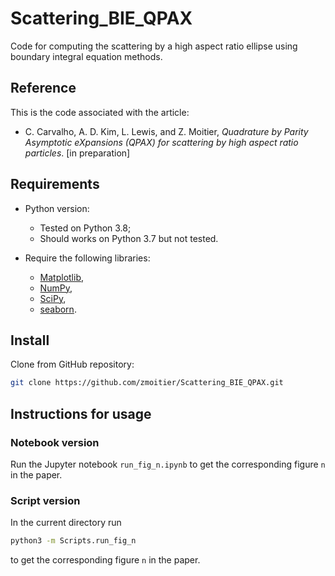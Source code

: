 # Scattering_BIE_QPAX

Code for computing the scattering by a high aspect ratio ellipse using boundary integral equation methods.

## Reference

This is the code associated with the article:

- C. Carvalho, A. D. Kim, L. Lewis, and Z. Moitier, _Quadrature by Parity Asymptotic eXpansions (QPAX) for scattering by high aspect ratio particles_. [in preparation]

## Requirements

- Python version:

  - Tested on Python 3.8;
  - Should works on Python 3.7 but not tested.

- Require the following libraries:

  - [Matplotlib](https://github.com/matplotlib/matplotlib),
  - [NumPy](https://github.com/numpy/numpy),
  - [SciPy](https://github.com/scipy/scipy),
  - [seaborn](https://github.com/mwaskom/seaborn).

## Install

Clone from GitHub repository:

```bash
git clone https://github.com/zmoitier/Scattering_BIE_QPAX.git
```

## Instructions for usage

### Notebook version

Run the Jupyter notebook `run_fig_n.ipynb` to get the corresponding figure `n` in the paper.

### Script version

In the current directory run

```bash
python3 -m Scripts.run_fig_n
```

to get the corresponding figure `n` in the paper.
